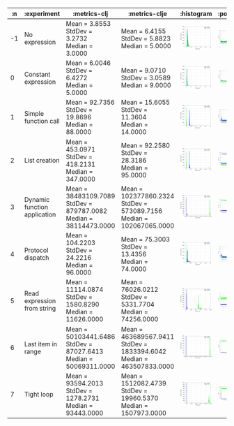 
| :n |                  :experiment |                                                             :metrics-clj |                                                               :metrics-clje |                                        :histogram |                                        :points |                                        :boxplot |
|----|------------------------------|--------------------------------------------------------------------------|-----------------------------------------------------------------------------|---------------------------------------------------|------------------------------------------------|-------------------------------------------------|
| -1 |                No expression |                    Mean = 3.8553<br/>StdDev = 3.2732<br/>Median = 3.0000 |                       Mean = 6.4155<br/>StdDev = 5.8823<br/>Median = 5.0000 | ![](graphs/histogram--1-no-overhead-filtered.png) | ![](graphs/points--1-no-overhead-filtered.png) | ![](graphs/boxplot--1-no-overhead-filtered.png) |
|  0 |          Constant expression |                    Mean = 6.0046<br/>StdDev = 6.4272<br/>Median = 5.0000 |                       Mean = 9.0710<br/>StdDev = 3.0589<br/>Median = 9.0000 |  ![](graphs/histogram-0-no-overhead-filtered.png) |  ![](graphs/points-0-no-overhead-filtered.png) |  ![](graphs/boxplot-0-no-overhead-filtered.png) |
|  1 |         Simple function call |                 Mean = 92.7356<br/>StdDev = 19.8696<br/>Median = 88.0000 |                    Mean = 15.6055<br/>StdDev = 11.3604<br/>Median = 14.0000 |  ![](graphs/histogram-1-no-overhead-filtered.png) |  ![](graphs/points-1-no-overhead-filtered.png) |  ![](graphs/boxplot-1-no-overhead-filtered.png) |
|  2 |                List creation |              Mean = 453.0971<br/>StdDev = 418.2131<br/>Median = 347.0000 |                    Mean = 92.2580<br/>StdDev = 28.3186<br/>Median = 95.0000 |  ![](graphs/histogram-2-no-overhead-filtered.png) |  ![](graphs/points-2-no-overhead-filtered.png) |  ![](graphs/boxplot-2-no-overhead-filtered.png) |
|  3 | Dynamic function application | Mean = 38483109.7089<br/>StdDev = 879787.0082<br/>Median = 38114473.0000 |  Mean = 102377860.2324<br/>StdDev = 573089.7156<br/>Median = 102067065.0000 |  ![](graphs/histogram-3-no-overhead-filtered.png) |  ![](graphs/points-3-no-overhead-filtered.png) |  ![](graphs/boxplot-3-no-overhead-filtered.png) |
|  4 |            Protocol dispatch |                Mean = 104.2203<br/>StdDev = 24.2216<br/>Median = 96.0000 |                    Mean = 75.3003<br/>StdDev = 13.4356<br/>Median = 74.0000 |  ![](graphs/histogram-4-no-overhead-filtered.png) |  ![](graphs/points-4-no-overhead-filtered.png) |  ![](graphs/boxplot-4-no-overhead-filtered.png) |
|  5 |  Read expression from string |         Mean = 11114.0874<br/>StdDev = 1580.8290<br/>Median = 11626.0000 |            Mean = 76026.0212<br/>StdDev = 5331.7704<br/>Median = 74256.0000 |  ![](graphs/histogram-5-no-overhead-filtered.png) |  ![](graphs/points-5-no-overhead-filtered.png) |  ![](graphs/boxplot-5-no-overhead-filtered.png) |
|  6 |           Last item in range |  Mean = 50103441.6486<br/>StdDev = 87027.6413<br/>Median = 50069311.0000 | Mean = 463689567.9411<br/>StdDev = 1833394.6042<br/>Median = 463507833.0000 |  ![](graphs/histogram-6-no-overhead-filtered.png) |  ![](graphs/points-6-no-overhead-filtered.png) |  ![](graphs/boxplot-6-no-overhead-filtered.png) |
|  7 |                   Tight loop |         Mean = 93594.2013<br/>StdDev = 1278.2731<br/>Median = 93443.0000 |       Mean = 1512082.4739<br/>StdDev = 19960.5370<br/>Median = 1507973.0000 |  ![](graphs/histogram-7-no-overhead-filtered.png) |  ![](graphs/points-7-no-overhead-filtered.png) |  ![](graphs/boxplot-7-no-overhead-filtered.png) |
